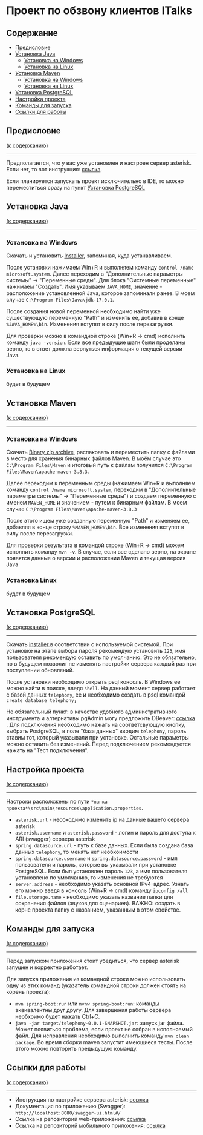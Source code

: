 # Проект по обзвону клиентов ITalks

<h2 name="context">Содержание</h2>

* <a href="#preface">Предисловие</a>
* <a href="#java_install"> Установка Java</a>
  - <a href="#java_intsall_windows"> Установка на Windows</a>
  - <a href="#java_install_linux"> Установка на Linux</a>
* <a href="#maven_install"> Установка Maven </a>
  - <a href="#maven_install_windows"> Установка на Windows</a>
  - <a href="#maven_install_linux"> Установка на Linux</a>
* <a href="#postgresql_install"> Установка PostgreSQL</a>
* <a href="#change_project_settings"> Настройка проекта </a>
* <a href="#run_server_commands">Команды для запуска</a>
* <a href="#link_for_work">Ссылки для работы</a>

<h2 name = "preface">Предисловие</h2> <a href="#context">(к содержанию)</a>

----

Предполагается, что у вас уже установлен и настроен сервер asterisk. Если нет, то вот инструкция: <a href="https://github.com/Alllex202/asterisk_setup#readme" target="_blank">ссылка</a>.

Если планируется запускать проект исключительно в IDE, то можно переместиться сразу на пункт <a href="#postgresql_install"> Установка PostgreSQL</a>


<h2 name="java_install">Установка Java</h2> <a href="#context">(к содержанию)</a>

-------

<h3 name="java_intsall_windows">Установка на Windows</h3>

Скачать и установить <a href="https://www.oracle.com/java/technologies/downloads/#jdk17-windows">Installer</a>, запоминая, куда устанавливаем. 

После установки нажимаем Win+R и выполняем команду `control /name microsoft.system`. Далее переходим в "Дополнительные параметры системы" -> "Переменные среды". Для блока "Системные переменные" нажимаем "Создать". Имя указываем `JAVA_HOME`, значение - расположение установленной Java, которое запоминали ранее. В моем случае `C:\Program Files\Java\jdk-17.0.1`.

После создания новой переменной необходимо найти уже существующую переменную "Path" и изменить ее, добавив в конце `%JAVA_HOME%\bin`. Изменения вступят в силу после перезагрузки.

 Для проверки можно в командной строке (Win+R -> cmd) исполнить команду `java -version`. Если все предыдущие шаги были проделаны верно, то в ответ должна вернуться информация о текущей версии Java.

<h3 name="java_install_linux">Установка на Linux</h3> 

будет в будущем

<h2 name="maven_install">Установка Maven</h2> <a href="#context">(к содержанию)</a>

------

<h3 name="maven_install_windows">Установка на Windows</h3>

Скачать <a href="https://maven.apache.org/download.cgi">Binary zip archive</a>, распаковать и переместить папку с файлами в место для хранения бинарных файлов Maven. В моём случае это `C:\Program Files\Maven` и итоговый путь к файлам получился `C:\Program Files\Maven\apache-maven-3.8.3`. 

Далее переходим к переменным среды (нажимаем Win+R и выполняем команду `control /name microsoft.system`, переходим в "Дополнительные параметры системы" -> "Переменные среды") и создаем переменную с именем `MAVEN_HOME` и значением - путем к бинарным файлам. В моем случае `C:\Program Files\Maven\apache-maven-3.8.3`

После этого ищем уже созданную переменную "Path" и изменяем ее, добавляя в конце строку `%MAVEN_HOME%\bin`. Все изменения вступят в силу после перезагрузки.

Для проверки результата в командой строке (Win+R -> cmd) можем исполнить команду `mvn -v`. В случае, если все сделано верно, на экране появятся данные о версии и расположении Maven и текущая версия Java 


<h3 name="maven_install_linux">Установка Linux</h3>

будет в будущем

<h2 name = "postgresql_install">Установка PostgreSQL</h2> <a href="#context">(к содержанию)</a>

-----

Скачать <a href="https://www.postgresql.org/download/"> installer </a> в соответствии с используемой системой. При установке на этапе выбора пароля рекомендую установить `123`, имя пользователя рекомендую оставить по умолчанию. Это не обязательно, но в будущем позволит не изменять настройки сервера каждый раз при поступлении обновлений.

После установки необходимо открыть psql консоль. В Windows ее можно найти в поиске, введя `shell`. На данный момент сервер работает с базой данных `telephony`, ее и необходимо создать в psql командой `create database telephony;`

Не обязательный пункт: в качестве удобного административного инструмента и алтернативы pgAdmin могу предложить DBeaver: <a href = "https://dbeaver.io/"> ссылка </a>. Для подключения необходимо нажать на соответсвующую кнопку, выбрать PostgreSQL, в поле "база данных" вводим `telephony`, пароль ставим тот, который указывали при установке. Остальные параметры можно оставить без изменений. Перед подключением рекомендуется нажать на "Тест подключения".

<h2 name="change_project_settings">Настройка проекта</h2> <a href="#context">(к содержанию)</a>

----

Настроки расположены по пути `*папка проекта*\src\main\resources\application.properties`. 

- `asterisk.url` - необходимо изменить ip на данные вашего сервера asterisk
- `asterisk.username` и `asterisk.password` - логин и пароль для доступа к ARI (swagger) сервера asterisk
- `spring.datasource.url` - путь к базе данных. Если была создана база данных `telephony`, то менять нет необхоимости
- `spring.datasource.username` и `spring.datasource.password` - имя пользователя и пароль, которые вы указывали при установке PostgreSQL. Если был установлен пароль `123`, а имя пользователя установлено по умолчанию, то изменения не требуются
- `server.address` - необходимо указать основной IPv4-адрес. Узнать его можно введя в консоль (Win+R -> cmd) команду `ipconfig /all`
- `file.storage.name` - необходимо указать название папки для сохранения файлов (звуков для сценариев). ВАЖНО: создать в корне проекта папку с названием, указанным в этом свойстве.

<h2 name = "run_server_commands">Команды для запуска</h2> <a href="#context">(к содержанию)</a>

----

Перед запуском приложения стоит убедиться, что сервер asterisk запущен и корректно работает.

Для запуска приложения из командной строки можно использовать одну из этих команд (указатель командной строки должен стоять на корень проекта):

- `mvn spring-boot:run` или `mvnw spring-boot:run`: команды эквивалентны друг другу. Для завершения работы сервера необхоимо будет нажать Ctrl+C.
- `java -jar target/telephony-0.0.1-SNAPSHOT.jar`: запуск jar файла. Может появиться проблема, если проект не собран в исполняемый файл. Для исправления необходимо выполнить команду `mvn clean package`. Во время сборки maven запустит имеющиеся тесты. После этого можно повторить  предыдущую команду.

<h2 name="link_for_work">Ссылки для работы</h2> <a href="#context">(к содержанию)</a>

----

- Инструкция по настройке сервера asterisk: <a href="https://github.com/Alllex202/asterisk_setup#readme">ссылка</a>
- Документация по приложению (Swagger): `http://localhost:8080/swagger-ui.html#/`
- Ссылка на репозиторий web-приложения: <a href="#">ссылка</a>
- Ссылка на репозиторий мобильного приложения: <a href="#">ссылка</a>